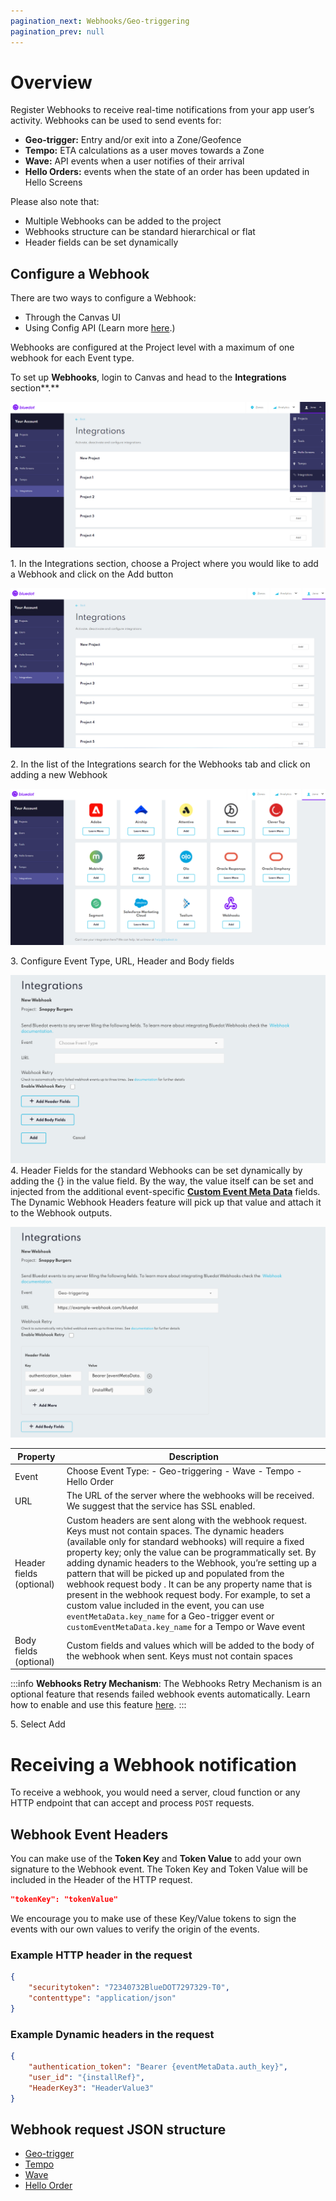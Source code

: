 ```yaml
---
pagination_next: Webhooks/Geo-triggering
pagination_prev: null
---
```


Overview
========

Register Webhooks to receive real-time notifications from your app user’s activity. Webhooks can be used to send events for:

*   **Geo-trigger:** Entry and/or exit into a Zone/Geofence
*   **Tempo:** ETA calculations as a user moves towards a Zone
*   **Wave:** API events when a user notifies of their arrival
*   **Hello Orders:** events when the state of an order has been updated in Hello Screens

Please also note that:

*   Multiple Webhooks can be added to the project
*   Webhooks structure can be standard hierarchical or flat
*   Header fields can be set dynamically

Configure a Webhook
-------------------

There are two ways to configure a Webhook:

*   Through the Canvas UI
*   Using Config API (Learn more [here](https://config-docs.bluedot.io/#operation/addProject).)

Webhooks are configured at the Project level with a maximum of one webhook for each Event type.

To set up **Webhooks**, login to Canvas and head to the **Integrations** section**.**

![](../assets/webhooks-overview-1.png)

1\. In the Integrations section, choose a Project where you would like to add a Webhook and click on the Add button

![](../assets/webhooks-overview-2.png)

2\. In the list of the Integrations search for the Webhooks tab and click on adding a new Webhook

![](../assets/webhooks-overview-3.png)

3\. Configure Event Type, URL, Header and Body fields

![](../assets/webhooks-overview-4.png)  
4\. Header Fields for the standard Webhooks can be set dynamically by adding the {} in the value field. By the way, the value itself can be set and injected from the additional event-specific **[Custom Event Meta Data](../Custom%20Event%20Metadata.md)** fields. The Dynamic Webhook Headers feature will pick up that value and attach it to the Webhook outputs.

![](../assets/webhooks-overview-5.png)

| Property | Description |
|---|---|
| Event | Choose Event Type: - Geo-triggering - Wave - Tempo - Hello Order |
| URL | The URL of the server where the webhooks will be received. We suggest that the service has SSL enabled. |
| Header fields (optional) | Custom headers are sent along with the webhook request. Keys must not contain spaces.  The dynamic headers (available only for standard webhooks) will require a fixed property key; only the value can be programmatically set. By adding dynamic headers to the Webhook, you’re setting up a pattern that will be picked up and populated from the webhook request body . It can be any property name that is present in the webhook request body. For example, to set a custom value included in the event, you can use `eventMetaData.key_name` for a Geo-trigger event or `customEventMetaData.key_name` for a Tempo or Wave event |
| Body fields (optional) | Custom fields and values which will be added to the body of the webhook when sent. Keys must not contain spaces |

:::info
**Webhooks Retry Mechanism**: 
The Webhooks Retry Mechanism is an optional feature that resends failed webhook events automatically. Learn how to enable and use this feature [here](./Webhooks%20retry.md).
:::

5\. Select Add

Receiving a Webhook notification
================================

To receive a webhook, you would need a server, cloud function or any HTTP endpoint that can accept and process `POST` requests.

Webhook Event Headers
---------------------

You can make use of the **Token Key** and **Token Value** to add your own signature to the Webhook event. The Token Key and Token Value will be included in the Header of the HTTP request. 

```json
"tokenKey": "tokenValue"
```

We encourage you to make use of these Key/Value tokens to sign the events with our own values to verify the origin of the events.

### Example HTTP header in the request
```json
{
    "securitytoken": "72340732BlueDOT7297329-T0",
    "contenttype": "application/json"
}
```

### Example Dynamic headers in the request
```json
{
    "authentication_token": "Bearer {eventMetaData.auth_key}",
    "user_id": "{installRef}",
    "HeaderKey3": "HeaderValue3"
}
```

Webhook request JSON structure
------------------------------

*   [Geo-trigger](./Geo-triggering.md)
*   [Tempo](./Tempo.md)
*   [Wave](./Wave.md)
*   [Hello Order](./Hello%20order.md)